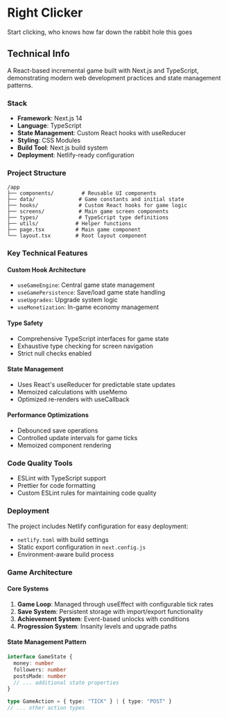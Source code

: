 # Right Clicker

Start clicking, who knows how far down the rabbit hole this goes

## Technical Info

A React-based incremental game built with Next.js and TypeScript, demonstrating modern web development practices and state management patterns.

### Stack

- **Framework**: Next.js 14
- **Language**: TypeScript
- **State Management**: Custom React hooks with useReducer
- **Styling**: CSS Modules
- **Build Tool**: Next.js build system
- **Deployment**: Netlify-ready configuration

### Project Structure

```
/app
├── components/         # Reusable UI components
├── data/              # Game constants and initial state
├── hooks/             # Custom React hooks for game logic
├── screens/           # Main game screen components
├── types/             # TypeScript type definitions
├── utils/            # Helper functions
├── page.tsx          # Main game component
└── layout.tsx        # Root layout component
```

### Key Technical Features

#### Custom Hook Architecture

- `useGameEngine`: Central game state management
- `useGamePersistence`: Save/load game state handling
- `useUpgrades`: Upgrade system logic
- `useMonetization`: In-game economy management

#### Type Safety

- Comprehensive TypeScript interfaces for game state
- Exhaustive type checking for screen navigation
- Strict null checks enabled

#### State Management

- Uses React's useReducer for predictable state updates
- Memoized calculations with useMemo
- Optimized re-renders with useCallback

#### Performance Optimizations

- Debounced save operations
- Controlled update intervals for game ticks
- Memoized component rendering

### Code Quality Tools

- ESLint with TypeScript support
- Prettier for code formatting
- Custom ESLint rules for maintaining code quality

### Deployment

The project includes Netlify configuration for easy deployment:

- `netlify.toml` with build settings
- Static export configuration in `next.config.js`
- Environment-aware build process

### Game Architecture

#### Core Systems

1. **Game Loop**: Managed through useEffect with configurable tick rates
2. **Save System**: Persistent storage with import/export functionality
3. **Achievement System**: Event-based unlocks with conditions
4. **Progression System**: Insanity levels and upgrade paths

#### State Management Pattern

```typescript
interface GameState {
  money: number
  followers: number
  postsMade: number
  // ... additional state properties
}

type GameAction = { type: "TICK" } | { type: "POST" }
// ... other action types
```
